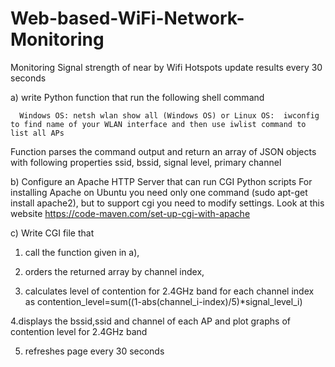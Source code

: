 # Web-based-WiFi-Network-Monitoring
Monitoring Signal strength of near by Wifi Hotspots update results every 30 seconds


a) write Python function that run the following shell command

      Windows OS: netsh wlan show all (Windows OS) or Linux OS:  iwconfig to find name of your WLAN interface and then use iwlist command to list all APs

   Function parses the command output and return an array of JSON objects with following properties ssid, bssid, signal level, primary channel

b) Configure an Apache HTTP Server that can run CGI Python scripts
 For installing Apache on Ubuntu you need only one command (sudo apt-get install apache2), but to support cgi you need to modify settings. Look at this website https://code-maven.com/set-up-cgi-with-apache 

c) Write CGI file that

1. call the function given in a),

 2. orders the returned array by channel index,

 3. calculates level of contention for 2.4GHz band for each channel index as contention_level=sum((1-abs(channel_i-index)/5)*signal_level_i)

4.displays the bssid,ssid and channel of each AP and plot graphs of contention level for 2.4GHz band

5. refreshes page every 30 seconds
